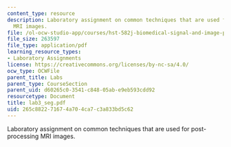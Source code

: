 ```yaml
---
content_type: resource
description: Laboratory assignment on common techniques that are used for post-processing
  MRI images.
file: /ol-ocw-studio-app/courses/hst-582j-biomedical-signal-and-image-processing-spring-2007/265c882271674a704ca7c3a833bd5c62_lab3_seg.pdf
file_size: 263597
file_type: application/pdf
learning_resource_types:
- Laboratory Assignments
license: https://creativecommons.org/licenses/by-nc-sa/4.0/
ocw_type: OCWFile
parent_title: Labs
parent_type: CourseSection
parent_uid: d60265c0-3541-c848-05ab-e9eb593cdd92
resourcetype: Document
title: lab3_seg.pdf
uid: 265c8822-7167-4a70-4ca7-c3a833bd5c62
---
```

Laboratory assignment on common techniques that are used for post-processing MRI images.
